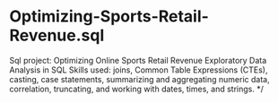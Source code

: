 # Optimizing-Sports-Retail-Revenue.sql
Sql project: Optimizing Online Sports Retail Revenue
Exploratory Data Analysis in SQL
Skills used: joins, Common Table Expressions (CTEs), casting, case statements, summarizing and aggregating numeric data, 
correlation, truncating, and working with dates, times, and strings. */
